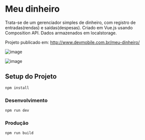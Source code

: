 # Meu dinheiro
Trata-se de um gerenciador simples de dinheiro, com registro de entradas(rendas) e saídas(despesas). 
Criado em Vue.js usando Composition API. Dados armazenados em localstorage.

Projeto publicado em: http://www.devmobile.com.br/meu-dinheiro/

![image](https://github.com/silvanat/meu-dinheiro/assets/1665405/cd3e6a2e-11ce-4241-9359-1fe0318a1daa)

![image](https://github.com/silvanat/meu-dinheiro/assets/1665405/07aa09a8-f69d-46d4-a8ff-2465b66328fc)




## Setup do Projeto 

```sh
npm install
```

### Desenvolvimento

```sh
npm run dev
```

### Produção

```sh
npm run build
```
